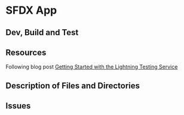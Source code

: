 # SFDX  App

## Dev, Build and Test


## Resources
Following blog post [Getting Started with the Lightning Testing Service](https://developer.salesforce.com/blogs/2018/04/getting-started-with-the-lightning-testing-service.html#comment-3861277521)


## Description of Files and Directories


## Issues


